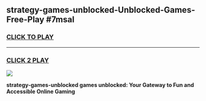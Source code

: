 
## strategy-games-unblocked-Unblocked-Games-Free-Play #7msal
<h3>
<a href="https://us.freeplayer.one?title=strategy-games-unblocked&ref=9M">CLICK TO PLAY</a></h3>
<hr>

<h3>
<a href="https://us.freeplayer.one?title=strategy-games-unblocked&ref=9M">CLICK 2 PLAY</a>
  
</h3>

<a href="https://us.freeplayer.one?title=strategy-games-unblocked&ref=9M"><img src="https://clearcache.store/games.png"></a>


**strategy-games-unblocked games unblocked: Your Gateway to Fun and Accessible Online Gaming**
